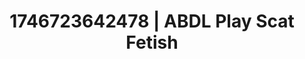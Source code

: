 ---
categories:
- Erotic tension tease
- Emotion-driven NSFW
- AI-generated
- Inclusive desire
- Wet skin
- ASMR
- Soft domination
- Cosplay
image: /assets/images/1746723642478.webp
layout: post
seo:
  description: Featured content with high-quality Scat Fetish, ABDL Play. HD images
    available.
  keywords: Scat Fetish, ABDL Play
  og_image: /assets/images/1746723642478.webp
  schema_type: VisualArtwork
tags:
- ABDL Play
- '#1746723642478'
- Scat Fetish
title: 1746723642478 | ABDL Play Scat Fetish
---